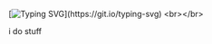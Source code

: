 [![Typing SVG](https://readme-typing-svg.herokuapp.com?size=30&duration=8000&lines=Welcome+to+my+github+page.)](https://git.io/typing-svg)
<br></br>


i do stuff
<br></br>
